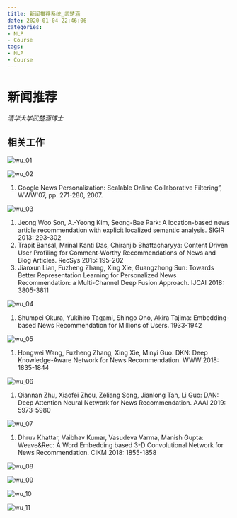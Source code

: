 ```yaml
---
title: 新闻推荐系统_武楚涵
date: 2020-01-04 22:46:06
categories:
- NLP
- Course
tags:
- NLP
- Course
---
```


# 新闻推荐

*清华大学武楚涵博士*

## 相关工作

![wu_01](新闻推荐系统_武楚涵/wu01.jpg)

![wu_02](新闻推荐系统_武楚涵/wu02.jpg)

1. Google News Personalization: Scalable Online Collaborative Filtering”, WWW'07, pp. 271-280, 2007.

![wu_03](新闻推荐系统_武楚涵/wu03.jpg)

1. Jeong Woo Son, A.-Yeong Kim, Seong-Bae Park:
A location-based news article recommendation with explicit localized semantic analysis. SIGIR 2013: 293-302
2. Trapit Bansal, Mrinal Kanti Das, Chiranjib Bhattacharyya:
Content Driven User Profiling for Comment-Worthy Recommendations of News and Blog Articles. RecSys 2015: 195-202
3. Jianxun Lian, Fuzheng Zhang, Xing Xie, Guangzhong Sun:
Towards Better Representation Learning for Personalized News Recommendation: a Multi-Channel Deep Fusion Approach. IJCAI 2018: 3805-3811

![wu_04](新闻推荐系统_武楚涵/wu04.jpg)

1. Shumpei Okura, Yukihiro Tagami, Shingo Ono, Akira Tajima:
Embedding-based News Recommendation for Millions of Users. 1933-1942

![wu_05](新闻推荐系统_武楚涵/wu05.jpg)

1. Hongwei Wang, Fuzheng Zhang, Xing Xie, Minyi Guo:
DKN: Deep Knowledge-Aware Network for News Recommendation. WWW 2018: 1835-1844

![wu_06](新闻推荐系统_武楚涵/wu06.jpg)

1. Qiannan Zhu, Xiaofei Zhou, Zeliang Song, Jianlong Tan, Li Guo:
DAN: Deep Attention Neural Network for News Recommendation. AAAI 2019: 5973-5980

![wu_07](新闻推荐系统_武楚涵/wu07.jpg)

1. Dhruv Khattar, Vaibhav Kumar, Vasudeva Varma, Manish Gupta:
Weave&Rec: A Word Embedding based 3-D Convolutional Network for News Recommendation. CIKM 2018: 1855-1858

![wu_08](新闻推荐系统_武楚涵/wu08.jpg)

![wu_09](新闻推荐系统_武楚涵/wu09.jpg)

![wu_10](新闻推荐系统_武楚涵/wu10.jpg)

![wu_11](新闻推荐系统_武楚涵/wu11.jpg)